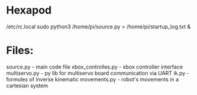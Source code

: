 # Hexapod
/etc/rc.local
  sudo python3 /home/pi/source.py > /home/pi/startup_log.txt &
# Files:
  source.py - main code file
  xbox_controlles.py - xbox controller interface
  multiservo.py - py lib for multiservo board communication via UART
  ik.py - formules of inverse kinematic
  movements.py - robot's movements in a cartesian system
  
  
